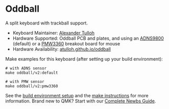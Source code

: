 # Oddball

A split keyboard with trackball support.

* Keyboard Maintainer: [Alexander Tulloh](https://github.com/atulloh)
* Hardware Supported: Oddball PCB and plates, and using an [ADNS9800](https://www.tindie.com/products/jkicklighter/adns-9800-laser-motion-sensor/) (default) or a [PMW3360](https://www.tindie.com/products/jkicklighter/pmw3360-motion-sensor/) breakout board for mouse
* Hardware Availability: [atulloh.github.io/oddball](https://atulloh.github.io/oddball)

Make examples for this keyboard (after setting up your build environment):

```
# with ADNS sensor
make oddball/v2:default
```
```
# with PMW sensor
make oddball/v2:pmw3360
```

See the [build environment setup](https://docs.qmk.fm/#/getting_started_build_tools) and the [make instructions](https://docs.qmk.fm/#/getting_started_make_guide) for more information. Brand new to QMK? Start with our [Complete Newbs Guide](https://docs.qmk.fm/#/newbs).
